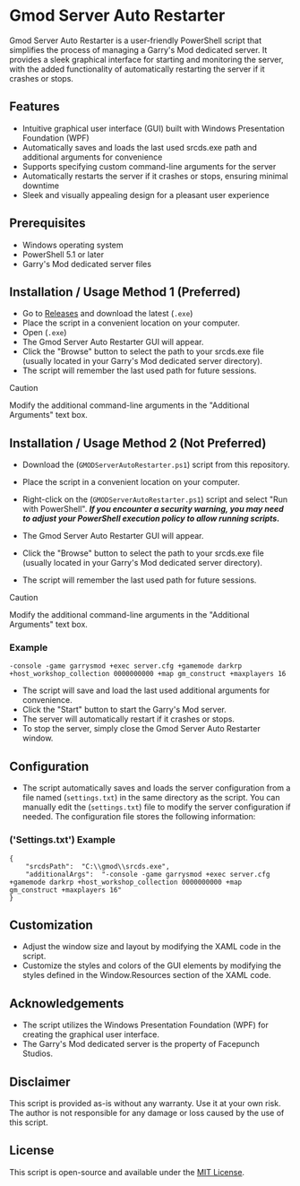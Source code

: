 # Gmod Server Auto Restarter

Gmod Server Auto Restarter is a user-friendly PowerShell script that simplifies the process of managing a Garry's Mod dedicated server. It provides a sleek graphical interface for starting and monitoring the server, with the added functionality of automatically restarting the server if it crashes or stops.

## Features
 - Intuitive graphical user interface (GUI) built with Windows Presentation Foundation (WPF)
 - Automatically saves and loads the last used srcds.exe path and additional arguments for convenience
 - Supports specifying custom command-line arguments for the server
 - Automatically restarts the server if it crashes or stops, ensuring minimal downtime
 - Sleek and visually appealing design for a pleasant user experience

## Prerequisites
 - Windows operating system
 - PowerShell 5.1 or later
 - Garry's Mod dedicated server files

 ## Installation / Usage Method 1 (Preferred)
 - Go to [Releases](https://github.com/ImStillBlue/GMOD-Server-Auto-Restarter/releases) and download the latest (`.exe`)
 - Place the script in a convenient location on your computer.
 - Open (`.exe`)
 - The Gmod Server Auto Restarter GUI will appear.
 - Click the "Browse" button to select the path to your srcds.exe file (usually located in your Garry's Mod dedicated server directory).
 - The script will remember the last used path for future sessions.
 > [!CAUTION]
 > Modify the additional command-line arguments in the "Additional Arguments" text box.

 ## Installation / Usage Method 2 (Not Preferred)
 - Download the (`GMODServerAutoRestarter.ps1`) script from this repository.
 - Place the script in a convenient location on your computer.

 - Right-click on the (`GMODServerAutoRestarter.ps1`) script and select "Run with PowerShell".
***If you encounter a security warning, you may need to adjust your PowerShell execution policy to allow running scripts.***
 - The Gmod Server Auto Restarter GUI will appear.
 - Click the "Browse" button to select the path to your srcds.exe file (usually located in your Garry's Mod dedicated server directory).
 - The script will remember the last used path for future sessions.
 > [!CAUTION]
 > Modify the additional command-line arguments in the "Additional Arguments" text box.
 ### Example
 ```
-console -game garrysmod +exec server.cfg +gamemode darkrp +host_workshop_collection 0000000000 +map gm_construct +maxplayers 16
 ```
 - The script will save and load the last used additional arguments for convenience.
 - Click the "Start" button to start the Garry's Mod server.
 - The server will automatically restart if it crashes or stops.
 - To stop the server, simply close the Gmod Server Auto Restarter window.

## Configuration
 - The script automatically saves and loads the server configuration from a file named (`settings.txt`) in the same directory as the script. You can manually edit the (`settings.txt`) file to modify the server configuration if needed. The configuration file stores the following information:
### ('Settings.txt') Example
```
{
    "srcdsPath":  "C:\\gmod\\srcds.exe",
    "additionalArgs":  "-console -game garrysmod +exec server.cfg +gamemode darkrp +host_workshop_collection 0000000000 +map gm_construct +maxplayers 16"
}
```

## Customization
 - Adjust the window size and layout by modifying the XAML code in the script.
 - Customize the styles and colors of the GUI elements by modifying the styles defined in the Window.Resources section of the XAML code.

## Acknowledgements
 - The script utilizes the Windows Presentation Foundation (WPF) for creating the graphical user interface.
 - The Garry's Mod dedicated server is the property of Facepunch Studios.

## Disclaimer
This script is provided as-is without any warranty. Use it at your own risk. The author is not responsible for any damage or loss caused by the use of this script.

## License

This script is open-source and available under the [MIT License](LICENSE).
   
